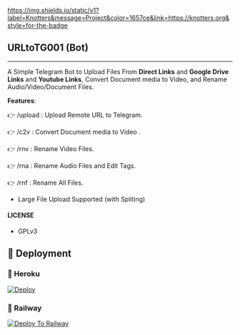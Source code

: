

https://img.shields.io/static/v1?label=Knotters&message=Project&color=1657ce&link=https://knotters.org&style=for-the-badge

## URLtoTG001 (Bot)
---

A Simple Telegram Bot to Upload Files From **Direct Links** and **Google Drive Links** and **Youtube Links**, Convert Document media to Video, and Rename Audio/Video/Document Files.

**Features**:

👉 /upload : Upload Remote URL to Telegram.

👉 /c2v : Convert Document media to Video .

👉 /rnv : Rename Video Files.

👉 /rna : Rename Audio Files and Edit Tags.

👉 /rnf : Rename All Files.

- Large File Upload Supported (with Spliting)

#### LICENSE
- GPLv3

## 🚀 Deployment

### 💜 Heroku

[![Deploy](https://www.herokucdn.com/deploy/button.svg)](https://heroku.com/deploy)

### 💜 Railway

[![Deploy To Railway](https://railway.app/button.svg)](https://railway.app/new/template?template=https://github.com/prxpostern/URLtoTG001&envs=API_ID,API_HASH,BOT_TOKEN)
